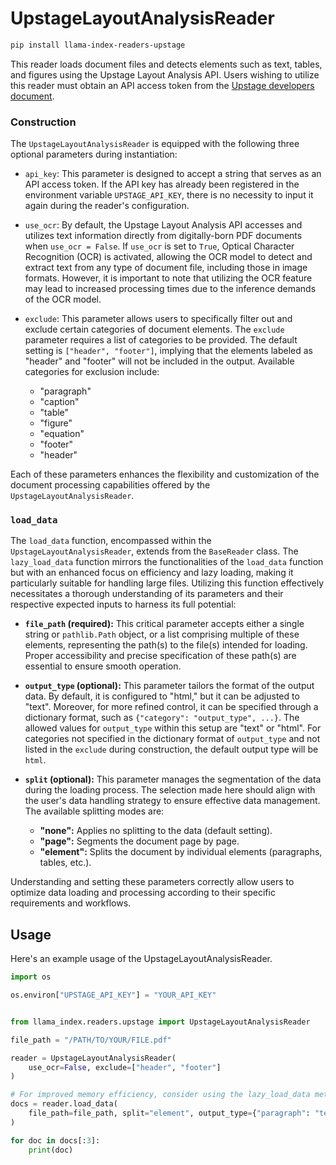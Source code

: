 # UpstageLayoutAnalysisReader

```bash
pip install llama-index-readers-upstage
```

This reader loads document files and detects elements such as text, tables, and figures using the Upstage Layout Analysis API. Users wishing to utilize this reader must obtain an API access token from the [Upstage developers document](https://developers.upstage.ai/docs/getting-started/quick-start).

### Construction

The `UpstageLayoutAnalysisReader` is equipped with the following three optional parameters during instantiation:

- `api_key`: This parameter is designed to accept a string that serves as an API access token. If the API key has already been registered in the environment variable `UPSTAGE_API_KEY`, there is no necessity to input it again during the reader's configuration.

- `use_ocr`: By default, the Upstage Layout Analysis API accesses and utilizes text information directly from digitally-born PDF documents when `use_ocr = False`. If `use_ocr` is set to `True`, Optical Character Recognition (OCR) is activated, allowing the OCR model to detect and extract text from any type of document file, including those in image formats. However, it is important to note that utilizing the OCR feature may lead to increased processing times due to the inference demands of the OCR model.

- `exclude`: This parameter allows users to specifically filter out and exclude certain categories of document elements. The `exclude` parameter requires a list of categories to be provided. The default setting is `["header", "footer"]`, implying that the elements labeled as "header" and "footer" will not be included in the output. Available categories for exclusion include:
  - "paragraph"
  - "caption"
  - "table"
  - "figure"
  - "equation"
  - "footer"
  - "header"

Each of these parameters enhances the flexibility and customization of the document processing capabilities offered by the `UpstageLayoutAnalysisReader`.

### `load_data`

The `load_data` function, encompassed within the `UpstageLayoutAnalysisReader`, extends from the `BaseReader` class. The `lazy_load_data` function mirrors the functionalities of the `load_data` function but with an enhanced focus on efficiency and lazy loading, making it particularly suitable for handling large files. Utilizing this function effectively necessitates a thorough understanding of its parameters and their respective expected inputs to harness its full potential:

- **`file_path` (required):** This critical parameter accepts either a single string or `pathlib.Path` object, or a list comprising multiple of these elements, representing the path(s) to the file(s) intended for loading. Proper accessibility and precise specification of these path(s) are essential to ensure smooth operation.

- **`output_type` (optional):** This parameter tailors the format of the output data. By default, it is configured to "html," but it can be adjusted to "text". Moreover, for more refined control, it can be specified through a dictionary format, such as `{"category": "output_type", ...}`. The allowed values for `output_type` within this setup are "text" or "html". For categories not specified in the dictionary format of `output_type` and not listed in the `exclude` during construction, the default output type will be `html`.

- **`split` (optional):** This parameter manages the segmentation of the data during the loading process. The selection made here should align with the user's data handling strategy to ensure effective data management. The available splitting modes are:

  - **"none":** Applies no splitting to the data (default setting).
  - **"page":** Segments the document page by page.
  - **"element":** Splits the document by individual elements (paragraphs, tables, etc.).

Understanding and setting these parameters correctly allow users to optimize data loading and processing according to their specific requirements and workflows.

## Usage

Here's an example usage of the UpstageLayoutAnalysisReader.

```python
import os

os.environ["UPSTAGE_API_KEY"] = "YOUR_API_KEY"


from llama_index.readers.upstage import UpstageLayoutAnalysisReader

file_path = "/PATH/TO/YOUR/FILE.pdf"

reader = UpstageLayoutAnalysisReader(
    use_ocr=False, exclude=["header", "footer"]
)

# For improved memory efficiency, consider using the lazy_load_data method to load documents page by page.
docs = reader.load_data(
    file_path=file_path, split="element", output_type={"paragraph": "text"}
)

for doc in docs[:3]:
    print(doc)
```

